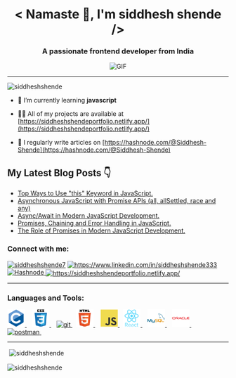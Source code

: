 <h1 align="center"> < Namaste 🙏, I'm siddhesh shende /> </h1>
<h3 align="center">A passionate frontend developer from India</h3>

<p align="center">
  <img src="https://media.giphy.com/media/qgQUggAC3Pfv687qPC/giphy.gif" alt="GIF" width="400" height="300"  />
</p><hr>
<p align="left"> <img src="https://komarev.com/ghpvc/?username=siddheshshende&label=Profile%20views&color=0e75b6&style=flat" alt="siddheshshende" /> </p>

- 🌱 I’m currently learning **javascript**

- 👨‍💻 All of my projects are available at [https://siddheshshendeportfolio.netlify.app/](https://siddheshshendeportfolio.netlify.app/)

- 📝 I regularly write articles on [https://hashnode.com/@Siddhesh-Shende](https://hashnode.com/@Siddhesh-Shende)

## My Latest Blog Posts 👇
<!-- HASHNODE_BLOG:START -->
- [Top Ways to Use &quot;this&quot; Keyword in JavaScript.](https://1-siddheshvlog.hashnode.dev/top-ways-to-use-this-keyword-in-javascript)
- [Asynchronous JavaScript with Promise APIs &lpar;all, allSettled, race and any&rpar;](https://1-siddheshvlog.hashnode.dev/asynchronous-javascript-with-promise-apis-all-allsettled-race-and-any)
- [Async/Await in Modern JavaScript Development.](https://1-siddheshvlog.hashnode.dev/asyncawait-in-modern-javascript-development)
- [Promises, Chaining and Error Handling in JavaScript.](https://1-siddheshvlog.hashnode.dev/promises-chaining-and-error-handling-in-javascript)
- [The Role of Promises in Modern JavaScript Development.](https://1-siddheshvlog.hashnode.dev/the-role-of-promises-in-modern-javascript-development)
<!-- HASHNODE_BLOG:END -->

<h3 align="left">Connect with me:</h3>
<p align="left">
<a href="https://twitter.com/siddheshshende7" target="blank"><img align="center" src="https://raw.githubusercontent.com/rahuldkjain/github-profile-readme-generator/master/src/images/icons/Social/twitter.svg" alt="siddheshshende7" height="30" width="40" /></a>
<a href="https://linkedin.com/in/https://www.linkedin.com/in/siddheshshende333" target="blank"><img align="center" src="https://raw.githubusercontent.com/rahuldkjain/github-profile-readme-generator/master/src/images/icons/Social/linked-in-alt.svg" alt="https://www.linkedin.com/in/siddheshshende333" height="30" width="40" /></a>
  
<a href="https://hashnode.com/@Siddhesh-Shende" target="_blank">
    <img src="https://cdn.hashnode.com/res/hashnode/image/upload/v1611902473383/CDyAuTy75.png" alt="Hashnode" height="30" width="30">
  </a>
<a href="/https://siddheshshendeportfolio.netlify.app/" target="blank"><img align="center" src="https://raw.githubusercontent.com/rahuldkjain/github-profile-readme-generator/master/src/images/icons/Social/rss.svg" alt="https://siddheshshendeportfolio.netlify.app/" height="30" width="40" /></a>
</p><hr>

<h3 align="left">Languages and Tools:</h3>
<p align="left"> 
  <a href="https://www.cprogramming.com/" target="_blank" rel="noreferrer"> 
    <img src="https://raw.githubusercontent.com/devicons/devicon/master/icons/c/c-original.svg" alt="c" width="40" height="40"/> 
  </a>&nbsp;&nbsp;
  <a href="https://www.w3schools.com/css/" target="_blank" rel="noreferrer"> 
    <img src="https://raw.githubusercontent.com/devicons/devicon/master/icons/css3/css3-original-wordmark.svg" alt="css3" width="40" height="40"/> 
  </a>&nbsp;&nbsp;
  <a href="https://git-scm.com/" target="_blank" rel="noreferrer"> 
    <img src="https://www.vectorlogo.zone/logos/git-scm/git-scm-icon.svg" alt="git" width="40" height="40"/> 
  </a>&nbsp;
  <a href="https://www.w3.org/html/" target="_blank" rel="noreferrer"> 
    <img src="https://raw.githubusercontent.com/devicons/devicon/master/icons/html5/html5-original-wordmark.svg" alt="html5" width="40" height="40"/> 
  </a>&nbsp;&nbsp;
  <a href="https://developer.mozilla.org/en-US/docs/Web/JavaScript" target="_blank" rel="noreferrer"> 
    <img src="https://raw.githubusercontent.com/devicons/devicon/master/icons/javascript/javascript-original.svg" alt="javascript" width="40" height="40"/> 
  </a>&nbsp;
  <a href="https://reactjs.org/" target="_blank" rel="noreferrer"> 
    <img src="https://raw.githubusercontent.com/devicons/devicon/master/icons/react/react-original-wordmark.svg" alt="react" width="40" height="40"/> 
  </a>&nbsp;&nbsp;
  <a href="https://www.mysql.com/" target="_blank" rel="noreferrer"> 
    <img src="https://raw.githubusercontent.com/devicons/devicon/master/icons/mysql/mysql-original-wordmark.svg" alt="mysql" width="40" height="40"/> 
  </a>&nbsp;&nbsp;
  <a href="https://www.oracle.com/" target="_blank" rel="noreferrer"> 
    <img src="https://raw.githubusercontent.com/devicons/devicon/master/icons/oracle/oracle-original.svg" alt="oracle" width="40" height="40"/> 
  </a>&nbsp;&nbsp;
  <a href="https://postman.com" target="_blank" rel="noreferrer"> 
    <img src="https://www.vectorlogo.zone/logos/getpostman/getpostman-icon.svg" alt="postman" width="40" height="40"/>
  </a>&nbsp; &nbsp;
</p><hr>

<p>&nbsp;<img align="center" src="https://github-readme-stats.vercel.app/api?username=siddheshshende&show_icons=true&locale=en" alt="siddheshshende" /></p>

<p><img align="center" src="https://github-readme-streak-stats.herokuapp.com/?user=siddheshshende&" alt="siddheshshende" /></p>
